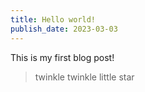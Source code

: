 ```yaml
---
title: Hello world!
publish_date: 2023-03-03
---
```


This is my first blog post!

> twinkle twinkle little star 
